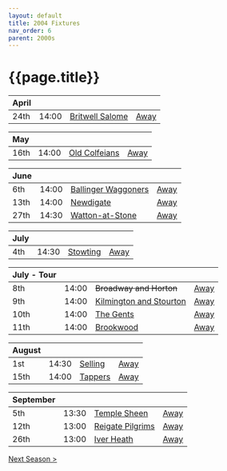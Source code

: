 ```yaml
---
layout: default
title: 2004 Fixtures
nav_order: 6
parent: 2000s
---
```


# {{page.title}}

| April |  |  |  |
|:---|:---|:---|:---|
| 24th | 14:00 | [Britwell Salome](britwell-salome) | [Away](https://goo.gl/maps/CGgpPNyQhotADDFs9) |

| May |  |  |  |
|:---|:---|:---|:---|
| 16th | 14:00 | [Old Colfeians](old-colfeians) | [Away](https://goo.gl/maps/vhwZEdPcYg4q3f3P8) |

| June |  |  |  |
|:---|:---|:---|:---|
| 6th | 14:00 | [Ballinger Waggoners](ballinger-waggoners) | [Away](https://goo.gl/maps/wvVwTSGVsLV3zrDX8) |
| 13th | 14:00 | [Newdigate](newdigate) | [Away](https://goo.gl/maps/9uAr2nHj19CJDEjw6) |
| 27th | 14:30 | [Watton-at-Stone](watton-at-stone) | [Away](https://goo.gl/maps/JPBQawMsjLgYtVHk9) |

| July |  |  |  |
|:---|:---|:---|:---|
| 4th | 14:30 | [Stowting](stowting) | [Away](https://goo.gl/maps/3Br4woRQXRqh9Uje8) |

| July - Tour |  |  |  |
|:---|:---|:---|:---|
| 8th | 14:00 | <del>Broadway and Horton</del> | [Away](https://goo.gl/maps/ULbmC6LSX5HSAe8U6) |
| 9th | 14:00 | [Kilmington and Stourton](kilmington-and-stourton) | [Away](https://goo.gl/maps/6q53XChZh9A2) |
| 10th | 14:00 | [The Gents](the-gents) | [Away](https://goo.gl/maps/C6PZsUWo7FTHxd157) |
| 11th | 14:00 | [Brookwood](brookwood) | [Away](https://goo.gl/maps/2T7QNFUSx1v9bzPY7) |

| August |  |  |  |
|:---|:---|:---|:---|
| 1st | 14:30 | [Selling](selling) | [Away](https//goo.gl/maps/QeLhjBkEbJr) |
| 15th | 14:00 | [Tappers](tappers) | [Away](https://goo.gl/maps/VrSWAsVDD2Xi4Nxy9) |

| September |  |  |  |
|:---|:---|:---|:---|
| 5th | 13:30 | [Temple Sheen](temple-sheen) | [Away](https://goo.gl/maps/whF2qFeESXHLkTnM9) |
| 12th | 13:00 | [Reigate Pilgrims](reigate-pilgrims) | [Away](https://goo.gl/maps/z54KDhWLtQreY6xy9) |
| 26th | 13:00 | [Iver Heath](iver-heath) | [Away](https://g.page/FRCCUK?share) |

[Next Season >](2005)